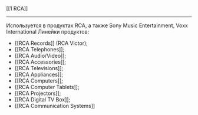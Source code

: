 [[1 RCA]]

---

Используется в продуктах RCA, а также Sony Music Entertainment, Voxx International
Линейки продуктов:
- [[RCA Records]] (RCA Victor);
- [[RCA Telephones]];
- [[RCA Audio/Video]];
- [[RCA Accessories]];
- [[RCA Televisions]];
- [[RCA Appliances]];
- [[RCA Computers]];
- [[RCA Computer Tablets]];
- [[RCA Projectors]];
- [[RCA Digital TV Box]];
- [[RCA Communication Systems]]